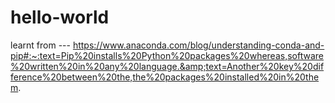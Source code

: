 # hello-world
learnt from --- https://www.anaconda.com/blog/understanding-conda-and-pip#:~:text=Pip%20installs%20Python%20packages%20whereas,software%20written%20in%20any%20language.&amp;text=Another%20key%20difference%20between%20the,the%20packages%20installed%20in%20them.
